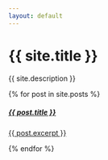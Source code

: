 ```yaml
---
layout: default
---
```


<div class="jumbotron text-center">
    <h1>{{ site.title }}</h1>
    <p class="lead">{{ site.description }}</p>
</div>

<div class="list-group mb-4">
    {% for post in site.posts %}
        <a href="{{ post.url }}" class="list-group-item list-group-item-action">
            <h5 class="mb-1">{{ post.title }}</h5>
            <p class="mb-1">{{ post.excerpt }}</p>
        </a>
    {% endfor %}
</div>

